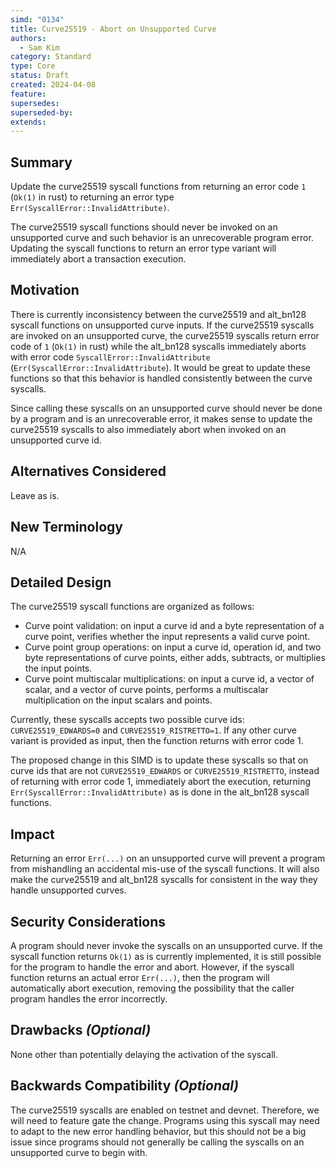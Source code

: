 ```yaml
---
simd: "0134"
title: Curve25519 - Abort on Unsupported Curve
authors:
  - Sam Kim
category: Standard
type: Core
status: Draft
created: 2024-04-08
feature:
supersedes:
superseded-by:
extends:
---
```


## Summary

Update the curve25519 syscall functions from returning an error code `1`
(`Ok(1)` in rust) to returning an error type
`Err(SyscallError::InvalidAttribute)`.

The curve25519 syscall functions should never be invoked on an unsupported
curve and such behavior is an unrecoverable program error. Updating the
syscall functions to return an error type variant will immediately abort a
transaction execution.

## Motivation

There is currently inconsistency between the curve25519 and alt_bn128 syscall
functions on unsupported curve inputs. If the curve25519 syscalls are invoked on
an unsupported curve, the curve25519 syscalls return error code of `1` (`Ok(1)`
in rust) while the alt_bn128 syscalls immediately aborts with error code
`SyscallError::InvalidAttribute` (`Err(SyscallError::InvalidAttribute`). It
would be great to update these functions so that this behavior is handled
consistently between the curve syscalls.

Since calling these syscalls on an unsupported curve should never be done by a
program and is an unrecoverable error, it makes sense to update the curve25519
syscalls to also immediately abort when invoked on an unsupported curve id.

## Alternatives Considered

Leave as is.

## New Terminology

N/A

## Detailed Design

The curve25519 syscall functions are organized as follows:

- Curve point validation: on input a curve id and a byte representation of a
  curve point, verifies whether the input represents a valid curve point.
- Curve point group operations: on input a curve id, operation id, and two byte
  representations of curve points, either adds, subtracts, or multiplies the
  input points.
- Curve point multiscalar multiplications: on input a curve id, a vector of
  scalar, and a vector of curve points, performs a multiscalar multiplication on
  the input scalars and points.

Currently, these syscalls accepts two possible curve ids: `CURVE25519_EDWARDS=0`
and `CURVE25519_RISTRETTO=1`. If any other curve variant is provided as input,
then the function returns with error code 1.

The proposed change in this SIMD is to update these syscalls so that on curve
ids that are not `CURVE25519_EDWARDS` or `CURVE25519_RISTRETTO`, instead of
returning with error code 1, immediately abort the execution, returning
`Err(SyscallError::InvalidAttribute)` as is done in the alt_bn128 syscall
functions.

## Impact

Returning an error `Err(...)` on an unsupported curve will prevent a program
from mishandling an accidental mis-use of the syscall functions. It will also
make the curve25519 and alt_bn128 syscalls for consistent in the way they handle
unsupported curves.

## Security Considerations

A program should never invoke the syscalls on an unsupported curve. If the
syscall function returns `Ok(1)` as is currently implemented, it is still
possible for the program to handle the error and abort. However, if the syscall
function returns an actual error `Err(...)`, then the program will automatically
abort execution, removing the possibility that the caller program handles the
error incorrectly.

## Drawbacks _(Optional)_

None other than potentially delaying the activation of the syscall.

## Backwards Compatibility _(Optional)_

The curve25519 syscalls are enabled on testnet and devnet. Therefore, we will
need to feature gate the change. Programs using this syscall may need to adapt
to the new error handling behavior, but this should not be a big issue since
programs should not generally be calling the syscalls on an unsupported curve to
begin with.
